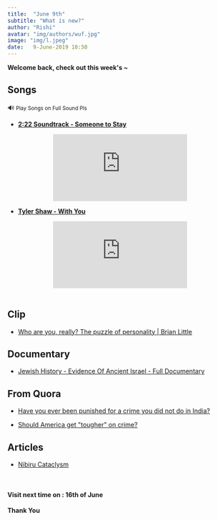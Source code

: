 ```yaml
---
title:  "June 9th"
subtitle: "What is new?"
author: "Rishi"
avatar: "img/authors/wuf.jpg"
image: "img/l.jpeg"
date:   9-June-2019 10:50
---
```


__Welcome back, check out this week's ~__

## Songs

🔊 <small>Play Songs on Full Sound Pls</small>

- __[2:22 Soundtrack - Someone to Stay](https://youtu.be/is4C4rzowpE)__

<center><iframe src="https://www.youtube.com/embed/2QTDcffpunY" frameborder="0" allow="accelerometer; autoplay; encrypted-media; gyroscope; picture-in-picture" allowfullscreen></iframe></center>

- __[Tyler Shaw - With You](https://youtu.be/0RzscWV5e3I)__

<center><iframe src="https://www.youtube.com/embed/0RzscWV5e3I" frameborder="0" allow="accelerometer; autoplay; encrypted-media; gyroscope; picture-in-picture" allowfullscreen></iframe></center>

<br>

## Clip

- <a href="https://youtu.be/qYvXk_bqlBk" target="_blank">Who are you, really? The puzzle of personality | Brian Little</a>

## Documentary

- <a href="https://www.youtube.com/watch?v=k2ITQ08IqTs" target="_blank">Jewish History - Evidence Of Ancient Israel - Full Documentary</a>

## From Quora

- <a href="https://qr.ae/TWhPY4" target="_blank">Have you ever been punished for a crime you did not do in India?</a>

- <a href="https://qr.ae/TWhPYd" target="_blank">Should America get "tougher" on crime?</a>

## Articles

- <a href="https://en.wikipedia.org/wiki/Nibiru_cataclysm" target="_blank">Nibiru Cataclysm</a>

<br>

#### __Visit next time on :__ __16th of June__

__Thank You__
